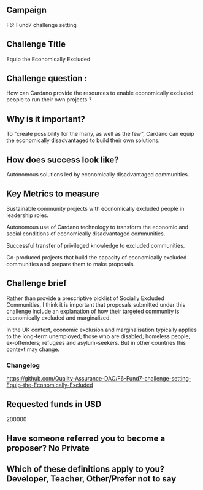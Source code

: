 ## Campaign

F6: Fund7 challenge setting

## Challenge Title

Equip the Economically Excluded

## Challenge question :

How can Cardano provide the resources to enable economically excluded people to run their own projects ?

## Why is it important?

To "create possibility for the many, as well as the few", Cardano can equip the economically disadvantaged to build their own solutions.

## How does success look like?

Autonomous solutions led by economically disadvantaged communities.

## Key Metrics to measure

Sustainable community projects with economically excluded people in leadership roles.

Autonomous use of Cardano technology to transform the economic and social conditions of economically disadvantaged communities.

Successful transfer of privileged knowledge to excluded communities.

Co-produced projects that build the capacity of economically excluded communities and prepare them to make proposals.

## Challenge brief

Rather than provide a prescriptive picklist of Socially Excluded Communities, I think it is important that proposals submitted under this challenge include an explanation of how their targeted community is economically excluded and marginalized.

In the UK context, economic exclusion and marginalisation typically applies to the long-term unemployed; those who are disabled; homeless people; ex-offenders; refugees and asylum-seekers. But in other countries this context may change.

### Changelog

https://github.com/Quality-Assurance-DAO/F6-Fund7-challenge-setting-Equip-the-Economically-Excluded


## Requested funds in USD 

200000

## Have someone referred you to become a proposer? No Private

## Which of these definitions apply to you? Developer, Teacher, Other/Prefer not to say

